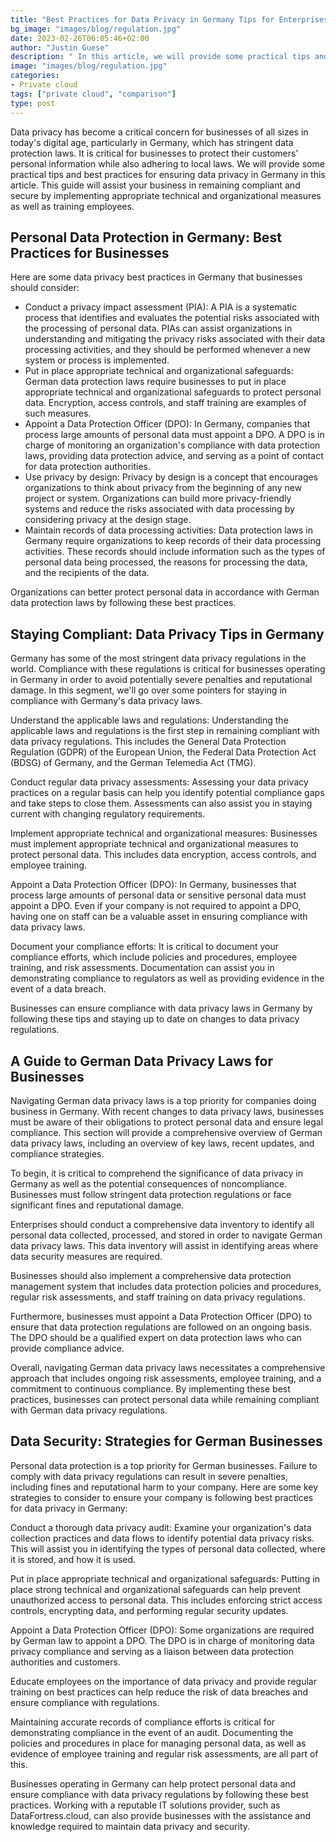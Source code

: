 ```yaml
---
title: "Best Practices for Data Privacy in Germany Tips for Enterprises"
bg_image: "images/blog/regulation.jpg"
date: 2023-02-26T06:05:46+02:00
author: "Justin Guese"
description: " In this article, we will provide some practical tips and best practices for ensuring data privacy in Germany."
image: "images/blog/regulation.jpg"
categories:
- Private cloud
tags: ["private cloud", "comparison"]
type: post
---
```


Data privacy has become a critical concern for businesses of all sizes in today's digital age, particularly in Germany, which has stringent data protection laws. It is critical for businesses to protect their customers' personal information while also adhering to local laws. We will provide some practical tips and best practices for ensuring data privacy in Germany in this article. This guide will assist your business in remaining compliant and secure by implementing appropriate technical and organizational measures as well as training employees.

## Personal Data Protection in Germany: Best Practices for Businesses

Here are some data privacy best practices in Germany that businesses should consider:

- Conduct a privacy impact assessment (PIA): A PIA is a systematic process that identifies and evaluates the potential risks associated with the processing of personal data. PIAs can assist organizations in understanding and mitigating the privacy risks associated with their data processing activities, and they should be performed whenever a new system or process is implemented.
- Put in place appropriate technical and organizational safeguards: German data protection laws require businesses to put in place appropriate technical and organizational safeguards to protect personal data. Encryption, access controls, and staff training are examples of such measures.
- Appoint a Data Protection Officer (DPO): In Germany, companies that process large amounts of personal data must appoint a DPO. A DPO is in charge of monitoring an organization's compliance with data protection laws, providing data protection advice, and serving as a point of contact for data protection authorities.
- Use privacy by design: Privacy by design is a concept that encourages organizations to think about privacy from the beginning of any new project or system. Organizations can build more privacy-friendly systems and reduce the risks associated with data processing by considering privacy at the design stage.
- Maintain records of data processing activities: Data protection laws in Germany require organizations to keep records of their data processing activities. These records should include information such as the types of personal data being processed, the reasons for processing the data, and the recipients of the data.

Organizations can better protect personal data in accordance with German data protection laws by following these best practices.

## Staying Compliant: Data Privacy Tips in Germany

Germany has some of the most stringent data privacy regulations in the world. Compliance with these regulations is critical for businesses operating in Germany in order to avoid potentially severe penalties and reputational damage. In this segment, we'll go over some pointers for staying in compliance with Germany's data privacy laws.

Understand the applicable laws and regulations: Understanding the applicable laws and regulations is the first step in remaining compliant with data privacy regulations. This includes the General Data Protection Regulation (GDPR) of the European Union, the Federal Data Protection Act (BDSG) of Germany, and the German Telemedia Act (TMG).

Conduct regular data privacy assessments: Assessing your data privacy practices on a regular basis can help you identify potential compliance gaps and take steps to close them. Assessments can also assist you in staying current with changing regulatory requirements.

Implement appropriate technical and organizational measures: Businesses must implement appropriate technical and organizational measures to protect personal data. This includes data encryption, access controls, and employee training.

Appoint a Data Protection Officer (DPO): In Germany, businesses that process large amounts of personal data or sensitive personal data must appoint a DPO. Even if your company is not required to appoint a DPO, having one on staff can be a valuable asset in ensuring compliance with data privacy laws.

Document your compliance efforts: It is critical to document your compliance efforts, which include policies and procedures, employee training, and risk assessments. Documentation can assist you in demonstrating compliance to regulators as well as providing evidence in the event of a data breach.

Businesses can ensure compliance with data privacy laws in Germany by following these tips and staying up to date on changes to data privacy regulations.

## A Guide to German Data Privacy Laws for Businesses

Navigating German data privacy laws is a top priority for companies doing business in Germany. With recent changes to data privacy laws, businesses must be aware of their obligations to protect personal data and ensure legal compliance. This section will provide a comprehensive overview of German data privacy laws, including an overview of key laws, recent updates, and compliance strategies.

To begin, it is critical to comprehend the significance of data privacy in Germany as well as the potential consequences of noncompliance. Businesses must follow stringent data protection regulations or face significant fines and reputational damage.

Enterprises should conduct a comprehensive data inventory to identify all personal data collected, processed, and stored in order to navigate German data privacy laws. This data inventory will assist in identifying areas where data security measures are required.

Businesses should also implement a comprehensive data protection management system that includes data protection policies and procedures, regular risk assessments, and staff training on data privacy regulations.

Furthermore, businesses must appoint a Data Protection Officer (DPO) to ensure that data protection regulations are followed on an ongoing basis. The DPO should be a qualified expert on data protection laws who can provide compliance advice.

Overall, navigating German data privacy laws necessitates a comprehensive approach that includes ongoing risk assessments, employee training, and a commitment to continuous compliance. By implementing these best practices, businesses can protect personal data while remaining compliant with German data privacy regulations.

## Data Security: Strategies for German Businesses

Personal data protection is a top priority for German businesses. Failure to comply with data privacy regulations can result in severe penalties, including fines and reputational harm to your company. Here are some key strategies to consider to ensure your company is following best practices for data privacy in Germany:

Conduct a thorough data privacy audit: Examine your organization's data collection practices and data flows to identify potential data privacy risks. This will assist you in identifying the types of personal data collected, where it is stored, and how it is used.

Put in place appropriate technical and organizational safeguards: Putting in place strong technical and organizational safeguards can help prevent unauthorized access to personal data. This includes enforcing strict access controls, encrypting data, and performing regular security updates.

Appoint a Data Protection Officer (DPO): Some organizations are required by German law to appoint a DPO. The DPO is in charge of monitoring data privacy compliance and serving as a liaison between data protection authorities and customers.

Educate employees on the importance of data privacy and provide regular training on best practices can help reduce the risk of data breaches and ensure compliance with regulations.

Maintaining accurate records of compliance efforts is critical for demonstrating compliance in the event of an audit. Documenting the policies and procedures in place for managing personal data, as well as evidence of employee training and regular risk assessments, are all part of this.

Businesses operating in Germany can help protect personal data and ensure compliance with data privacy regulations by following these best practices. Working with a reputable IT solutions provider, such as DataFortress.cloud, can also provide businesses with the assistance and knowledge required to maintain data privacy and security.


